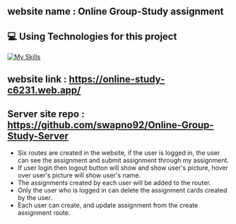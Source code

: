 ## website name : Online Group-Study assignment

## 💻 Using Technologies for this project
[![My Skills](https://skillicons.dev/icons?i=js,react,firebase,nodejs,mongodb,tailwind,html,vite)](https://skillicons.dev)

## website link : https://online-study-c6231.web.app/
## Server site repo : https://github.com/swapno92/Online-Group-Study-Server

- Six routes are created in the website, if the user is logged in, the user can see the assignment and submit assignment through my assignment.
- If user login then logout button will show and show user's picture, hover over user's picture will show user's name.
- The assignments created by each user will be added to the router.
- Only the user who is logged in can delete the assignment cards created by the user.
- Each user can create, and update assignment from the create assignment route.
